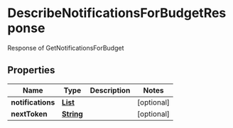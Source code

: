 

# DescribeNotificationsForBudgetResponse

 Response of GetNotificationsForBudget 

## Properties

| Name | Type | Description | Notes |
|------------ | ------------- | ------------- | -------------|
|**notifications** | [**List**](List.md) |  |  [optional] |
|**nextToken** | [**String**](String.md) |  |  [optional] |



